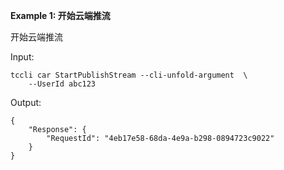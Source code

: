 **Example 1: 开始云端推流**

开始云端推流

Input: 

```
tccli car StartPublishStream --cli-unfold-argument  \
    --UserId abc123
```

Output: 
```
{
    "Response": {
        "RequestId": "4eb17e58-68da-4e9a-b298-0894723c9022"
    }
}
```

